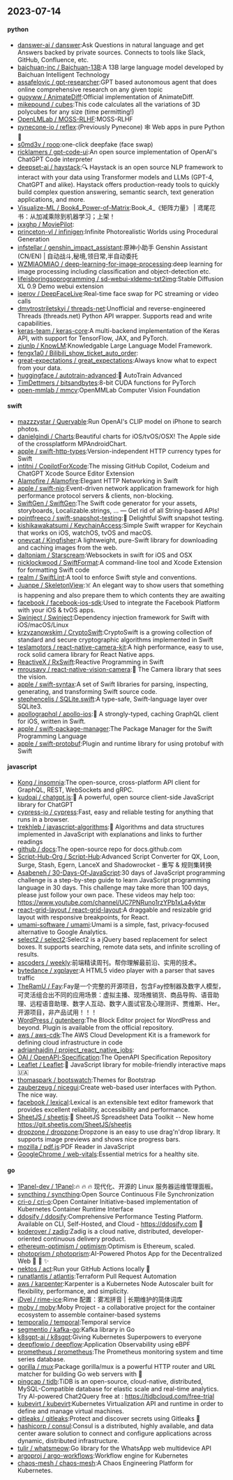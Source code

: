 ## 2023-07-14

#### python
* [danswer-ai / danswer](https://github.com/danswer-ai/danswer):Ask Questions in natural language and get Answers backed by private sources. Connects to tools like Slack, GitHub, Confluence, etc.
* [baichuan-inc / Baichuan-13B](https://github.com/baichuan-inc/Baichuan-13B):A 13B large language model developed by Baichuan Intelligent Technology
* [assafelovic / gpt-researcher](https://github.com/assafelovic/gpt-researcher):GPT based autonomous agent that does online comprehensive research on any given topic
* [guoyww / AnimateDiff](https://github.com/guoyww/AnimateDiff):Official implementation of AnimateDiff.
* [mikepound / cubes](https://github.com/mikepound/cubes):This code calculates all the variations of 3D polycubes for any size (time permitting!)
* [OpenLMLab / MOSS-RLHF](https://github.com/OpenLMLab/MOSS-RLHF):MOSS-RLHF
* [pynecone-io / reflex](https://github.com/pynecone-io/reflex):(Previously Pynecone)
🕸
Web apps in pure Python
🐍
* [s0md3v / roop](https://github.com/s0md3v/roop):one-click deepfake (face swap)
* [ricklamers / gpt-code-ui](https://github.com/ricklamers/gpt-code-ui):An open source implementation of OpenAI's ChatGPT Code interpreter
* [deepset-ai / haystack](https://github.com/deepset-ai/haystack):🔍
Haystack is an open source NLP framework to interact with your data using Transformer models and LLMs (GPT-4, ChatGPT and alike). Haystack offers production-ready tools to quickly build complex question answering, semantic search, text generation applications, and more.
* [Visualize-ML / Book4_Power-of-Matrix](https://github.com/Visualize-ML/Book4_Power-of-Matrix):Book_4_《矩阵力量》 | 鸢尾花书：从加减乘除到机器学习；上架！
* [jxxghp / MoviePilot](https://github.com/jxxghp/MoviePilot):
* [princeton-vl / infinigen](https://github.com/princeton-vl/infinigen):Infinite Photorealistic Worlds using Procedural Generation
* [infstellar / genshin_impact_assistant](https://github.com/infstellar/genshin_impact_assistant):原神小助手 Genshin Assistant (CN/EN) | 自动战斗,秘境,领日常,半自动委托
* [WZMIAOMIAO / deep-learning-for-image-processing](https://github.com/WZMIAOMIAO/deep-learning-for-image-processing):deep learning for image processing including classification and object-detection etc.
* [lifeisboringsoprogramming / sd-webui-xldemo-txt2img](https://github.com/lifeisboringsoprogramming/sd-webui-xldemo-txt2img):Stable Diffusion XL 0.9 Demo webui extension
* [iperov / DeepFaceLive](https://github.com/iperov/DeepFaceLive):Real-time face swap for PC streaming or video calls
* [dmytrostriletskyi / threads-net](https://github.com/dmytrostriletskyi/threads-net):Unofficial and reverse-engineered Threads (threads.net) Python API wrapper. Supports read and write capabilities.
* [keras-team / keras-core](https://github.com/keras-team/keras-core):A multi-backend implementation of the Keras API, with support for TensorFlow, JAX, and PyTorch.
* [zjunlp / KnowLM](https://github.com/zjunlp/KnowLM):Knowledgable Large Language Model Framework.
* [fengx1a0 / Bilibili_show_ticket_auto_order](https://github.com/fengx1a0/Bilibili_show_ticket_auto_order):
* [great-expectations / great_expectations](https://github.com/great-expectations/great_expectations):Always know what to expect from your data.
* [huggingface / autotrain-advanced](https://github.com/huggingface/autotrain-advanced):🤗
AutoTrain Advanced
* [TimDettmers / bitsandbytes](https://github.com/TimDettmers/bitsandbytes):8-bit CUDA functions for PyTorch
* [open-mmlab / mmcv](https://github.com/open-mmlab/mmcv):OpenMMLab Computer Vision Foundation

#### swift
* [mazzzystar / Queryable](https://github.com/mazzzystar/Queryable):Run OpenAI's CLIP model on iPhone to search photos.
* [danielgindi / Charts](https://github.com/danielgindi/Charts):Beautiful charts for iOS/tvOS/OSX! The Apple side of the crossplatform MPAndroidChart.
* [apple / swift-http-types](https://github.com/apple/swift-http-types):Version-independent HTTP currency types for Swift
* [intitni / CopilotForXcode](https://github.com/intitni/CopilotForXcode):The missing GitHub Copilot, Codeium and ChatGPT Xcode Source Editor Extension
* [Alamofire / Alamofire](https://github.com/Alamofire/Alamofire):Elegant HTTP Networking in Swift
* [apple / swift-nio](https://github.com/apple/swift-nio):Event-driven network application framework for high performance protocol servers & clients, non-blocking.
* [SwiftGen / SwiftGen](https://github.com/SwiftGen/SwiftGen):The Swift code generator for your assets, storyboards, Localizable.strings, … — Get rid of all String-based APIs!
* [pointfreeco / swift-snapshot-testing](https://github.com/pointfreeco/swift-snapshot-testing):📸
Delightful Swift snapshot testing.
* [kishikawakatsumi / KeychainAccess](https://github.com/kishikawakatsumi/KeychainAccess):Simple Swift wrapper for Keychain that works on iOS, watchOS, tvOS and macOS.
* [onevcat / Kingfisher](https://github.com/onevcat/Kingfisher):A lightweight, pure-Swift library for downloading and caching images from the web.
* [daltoniam / Starscream](https://github.com/daltoniam/Starscream):Websockets in swift for iOS and OSX
* [nicklockwood / SwiftFormat](https://github.com/nicklockwood/SwiftFormat):A command-line tool and Xcode Extension for formatting Swift code
* [realm / SwiftLint](https://github.com/realm/SwiftLint):A tool to enforce Swift style and conventions.
* [Juanpe / SkeletonView](https://github.com/Juanpe/SkeletonView):☠️
An elegant way to show users that something is happening and also prepare them to which contents they are awaiting
* [facebook / facebook-ios-sdk](https://github.com/facebook/facebook-ios-sdk):Used to integrate the Facebook Platform with your iOS & tvOS apps.
* [Swinject / Swinject](https://github.com/Swinject/Swinject):Dependency injection framework for Swift with iOS/macOS/Linux
* [krzyzanowskim / CryptoSwift](https://github.com/krzyzanowskim/CryptoSwift):CryptoSwift is a growing collection of standard and secure cryptographic algorithms implemented in Swift
* [teslamotors / react-native-camera-kit](https://github.com/teslamotors/react-native-camera-kit):A high performance, easy to use, rock solid camera library for React Native apps.
* [ReactiveX / RxSwift](https://github.com/ReactiveX/RxSwift):Reactive Programming in Swift
* [mrousavy / react-native-vision-camera](https://github.com/mrousavy/react-native-vision-camera):📸
The Camera library that sees the vision.
* [apple / swift-syntax](https://github.com/apple/swift-syntax):A set of Swift libraries for parsing, inspecting, generating, and transforming Swift source code.
* [stephencelis / SQLite.swift](https://github.com/stephencelis/SQLite.swift):A type-safe, Swift-language layer over SQLite3.
* [apollographql / apollo-ios](https://github.com/apollographql/apollo-ios):📱
A strongly-typed, caching GraphQL client for iOS, written in Swift.
* [apple / swift-package-manager](https://github.com/apple/swift-package-manager):The Package Manager for the Swift Programming Language
* [apple / swift-protobuf](https://github.com/apple/swift-protobuf):Plugin and runtime library for using protobuf with Swift

#### javascript
* [Kong / insomnia](https://github.com/Kong/insomnia):The open-source, cross-platform API client for GraphQL, REST, WebSockets and gRPC.
* [kudoai / chatgpt.js](https://github.com/kudoai/chatgpt.js):🤖
A powerful, open source client-side JavaScript library for ChatGPT
* [cypress-io / cypress](https://github.com/cypress-io/cypress):Fast, easy and reliable testing for anything that runs in a browser.
* [trekhleb / javascript-algorithms](https://github.com/trekhleb/javascript-algorithms):📝
Algorithms and data structures implemented in JavaScript with explanations and links to further readings
* [github / docs](https://github.com/github/docs):The open-source repo for docs.github.com
* [Script-Hub-Org / Script-Hub](https://github.com/Script-Hub-Org/Script-Hub):Advanced Script Converter for QX, Loon, Surge, Stash, Egern, LanceX and Shadowrocket - 重写 & 规则集转换
* [Asabeneh / 30-Days-Of-JavaScript](https://github.com/Asabeneh/30-Days-Of-JavaScript):30 days of JavaScript programming challenge is a step-by-step guide to learn JavaScript programming language in 30 days. This challenge may take more than 100 days, please just follow your own pace. These videos may help too: https://www.youtube.com/channel/UC7PNRuno1rzYPb1xLa4yktw
* [react-grid-layout / react-grid-layout](https://github.com/react-grid-layout/react-grid-layout):A draggable and resizable grid layout with responsive breakpoints, for React.
* [umami-software / umami](https://github.com/umami-software/umami):Umami is a simple, fast, privacy-focused alternative to Google Analytics.
* [select2 / select2](https://github.com/select2/select2):Select2 is a jQuery based replacement for select boxes. It supports searching, remote data sets, and infinite scrolling of results.
* [ascoders / weekly](https://github.com/ascoders/weekly):前端精读周刊。帮你理解最前沿、实用的技术。
* [bytedance / xgplayer](https://github.com/bytedance/xgplayer):A HTML5 video player with a parser that saves traffic
* [TheRamU / Fay](https://github.com/TheRamU/Fay):Fay是一个完整的开源项目，包含Fay控制器及数字人模型，可灵活组合出不同的应用场景：虚拟主播、现场推销货、商品导购、语音助理、远程语音助理、数字人互动、数字人面试官及心理测评、贾维斯、Her。 开源项目，非产品试用！！！
* [WordPress / gutenberg](https://github.com/WordPress/gutenberg):The Block Editor project for WordPress and beyond. Plugin is available from the official repository.
* [aws / aws-cdk](https://github.com/aws/aws-cdk):The AWS Cloud Development Kit is a framework for defining cloud infrastructure in code
* [adrianhajdin / project_react_native_jobs](https://github.com/adrianhajdin/project_react_native_jobs):
* [OAI / OpenAPI-Specification](https://github.com/OAI/OpenAPI-Specification):The OpenAPI Specification Repository
* [Leaflet / Leaflet](https://github.com/Leaflet/Leaflet):🍃
JavaScript library for mobile-friendly interactive maps
🇺🇦
* [thomaspark / bootswatch](https://github.com/thomaspark/bootswatch):Themes for Bootstrap
* [zauberzeug / nicegui](https://github.com/zauberzeug/nicegui):Create web-based user interfaces with Python. The nice way.
* [facebook / lexical](https://github.com/facebook/lexical):Lexical is an extensible text editor framework that provides excellent reliability, accessibility and performance.
* [SheetJS / sheetjs](https://github.com/SheetJS/sheetjs):📗
SheetJS Spreadsheet Data Toolkit -- New home https://git.sheetjs.com/SheetJS/sheetjs
* [dropzone / dropzone](https://github.com/dropzone/dropzone):Dropzone is an easy to use drag'n'drop library. It supports image previews and shows nice progress bars.
* [mozilla / pdf.js](https://github.com/mozilla/pdf.js):PDF Reader in JavaScript
* [GoogleChrome / web-vitals](https://github.com/GoogleChrome/web-vitals):Essential metrics for a healthy site.

#### go
* [1Panel-dev / 1Panel](https://github.com/1Panel-dev/1Panel):🔥
🔥
🔥
现代化、开源的 Linux 服务器运维管理面板。
* [syncthing / syncthing](https://github.com/syncthing/syncthing):Open Source Continuous File Synchronization
* [cri-o / cri-o](https://github.com/cri-o/cri-o):Open Container Initiative-based implementation of Kubernetes Container Runtime Interface
* [ddosify / ddosify](https://github.com/ddosify/ddosify):Comprehensive Performance Testing Platform. Available on CLI, Self-Hosted, and Cloud - https://ddosify.com
🚀
* [koderover / zadig](https://github.com/koderover/zadig):Zadig is a cloud native, distributed, developer-oriented continuous delivery product.
* [ethereum-optimism / optimism](https://github.com/ethereum-optimism/optimism):Optimism is Ethereum, scaled.
* [photoprism / photoprism](https://github.com/photoprism/photoprism):AI-Powered Photos App for the Decentralized Web
🌈
💎
✨
* [nektos / act](https://github.com/nektos/act):Run your GitHub Actions locally
🚀
* [runatlantis / atlantis](https://github.com/runatlantis/atlantis):Terraform Pull Request Automation
* [aws / karpenter](https://github.com/aws/karpenter):Karpenter is a Kubernetes Node Autoscaler built for flexibility, performance, and simplicity.
* [iDvel / rime-ice](https://github.com/iDvel/rime-ice):Rime 配置：雾凇拼音 | 长期维护的简体词库
* [moby / moby](https://github.com/moby/moby):Moby Project - a collaborative project for the container ecosystem to assemble container-based systems
* [temporalio / temporal](https://github.com/temporalio/temporal):Temporal service
* [segmentio / kafka-go](https://github.com/segmentio/kafka-go):Kafka library in Go
* [k8sgpt-ai / k8sgpt](https://github.com/k8sgpt-ai/k8sgpt):Giving Kubernetes Superpowers to everyone
* [deepflowio / deepflow](https://github.com/deepflowio/deepflow):Application Observability using eBPF
* [prometheus / prometheus](https://github.com/prometheus/prometheus):The Prometheus monitoring system and time series database.
* [gorilla / mux](https://github.com/gorilla/mux):Package gorilla/mux is a powerful HTTP router and URL matcher for building Go web servers with
🦍
* [pingcap / tidb](https://github.com/pingcap/tidb):TiDB is an open-source, cloud-native, distributed, MySQL-Compatible database for elastic scale and real-time analytics. Try AI-powered Chat2Query free at : https://tidbcloud.com/free-trial
* [kubevirt / kubevirt](https://github.com/kubevirt/kubevirt):Kubernetes Virtualization API and runtime in order to define and manage virtual machines.
* [gitleaks / gitleaks](https://github.com/gitleaks/gitleaks):Protect and discover secrets using Gitleaks
🔑
* [hashicorp / consul](https://github.com/hashicorp/consul):Consul is a distributed, highly available, and data center aware solution to connect and configure applications across dynamic, distributed infrastructure.
* [tulir / whatsmeow](https://github.com/tulir/whatsmeow):Go library for the WhatsApp web multidevice API
* [argoproj / argo-workflows](https://github.com/argoproj/argo-workflows):Workflow engine for Kubernetes
* [chaos-mesh / chaos-mesh](https://github.com/chaos-mesh/chaos-mesh):A Chaos Engineering Platform for Kubernetes.

